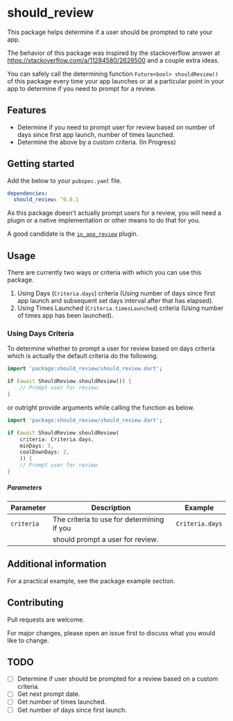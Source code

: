 <!--
This README describes the package. If you publish this package to pub.dev,
this README's contents appear on the landing page for your package.

For information about how to write a good package README, see the guide for
[writing package pages](https://dart.dev/guides/libraries/writing-package-pages).

For general information about developing packages, see the Dart guide for
[creating packages](https://dart.dev/guides/libraries/create-library-packages)
and the Flutter guide for
[developing packages and plugins](https://flutter.dev/developing-packages).
-->

# should_review

This package helps determine if a user should be prompted to rate your app.

The behavior of this package was inspired by the stackoverflow answer at https://stackoverflow.com/a/11284580/2628500 and a couple extra ideas.

You can safely call the determining function `Future<bool> shouldReview()` of this package every time your app launches or at a particular point in your app to determine if you need to prompt for a review.

## Features

- Determine if you need to prompt user for review based on number of days since first app launch, number of times launched.
- Determine the above by a custom criteria. (In Progress)

## Getting started

Add the below to your `pubspec.yaml` file.

```yaml
dependencies:
  should_review: ^0.0.1
```

As this package doesn't actually prompt users for a review, you will need a plugin or a native implementation or other means to do that for you.

A good candidate is the [`in_app_review`](https://pub.dev/packages/in_app_review) plugin.

## Usage

There are currently two ways or criteria with which you can use this package.

1. Using Days (`Criteria.days`) criteria (Using number of days since first app launch and subsequent set days interval after that has elapsed).
2. Using Times Launched (`Criteria.timesLaunched`) criteria (Using number of times app has been launched).

### Using Days Criteria

To determine whether to prompt a user for review based on days criteria which is actually the default criteria do the following.

```dart
import 'package:should_review/should_review.dart';

if (await ShouldReview.shouldReview()) {
    // Prompt user for review.
}
```

or outright provide arguments while calling the function as below.

```dart
import 'package:should_review/should_review.dart';

if (await ShouldReview.shouldReview(
    criteria: Criteria.days,
    minDays: 5,
    coolDownDays: 2,
    )) {
    // Prompt user for review.
}
```

##### Parameters

| Parameter  | Description                                | Example         |
| ---------- | ------------------------------------------ | --------------- |
| `criteria` | The criteria to use for determining if you | `Criteria.days` |
|            | should prompt a user for review.           |                 |
## Additional information

For a practical example, see the package example section.

## Contributing

Pull requests are welcome.

For major changes, please open an issue first to discuss what you would like to change.

## TODO

- [ ] Determine if user should be prompted for a review based on a custom criteria.
- [ ] Get next prompt date.
- [ ] Get number of times launched.
- [ ] Get number of days since first launch.
